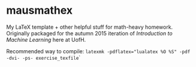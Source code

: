 # mausmathex

My LaTeX template + other helpful stuff for math-heavy homework.
Originally packaged for the autumn 2015 iteration of *Introduction to Machine Learning* here at UofH.

Recommended way to compile: ``latexmk -pdflatex="lualatex %O %S" -pdf -dvi- -ps- exercise_texfile``̀
